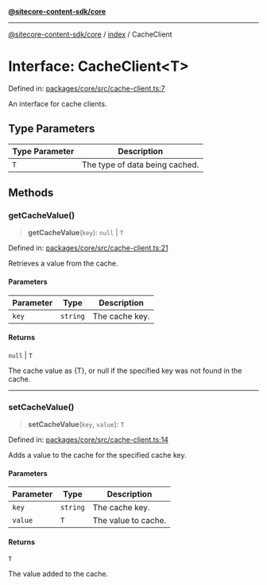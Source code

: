 [**@sitecore-content-sdk/core**](../../README.md)

***

[@sitecore-content-sdk/core](../../README.md) / [index](../README.md) / CacheClient

# Interface: CacheClient\<T\>

Defined in: [packages/core/src/cache-client.ts:7](https://github.com/Sitecore/content-sdk/blob/5668fc9a4560f7c5a529d356ffb07c3d7cb82d73/packages/core/src/cache-client.ts#L7)

An interface for cache clients.

## Type Parameters

| Type Parameter | Description |
| ------ | ------ |
| `T` | The type of data being cached. |

## Methods

### getCacheValue()

> **getCacheValue**(`key`): `null` \| `T`

Defined in: [packages/core/src/cache-client.ts:21](https://github.com/Sitecore/content-sdk/blob/5668fc9a4560f7c5a529d356ffb07c3d7cb82d73/packages/core/src/cache-client.ts#L21)

Retrieves a value from the cache.

#### Parameters

| Parameter | Type | Description |
| ------ | ------ | ------ |
| `key` | `string` | The cache key. |

#### Returns

`null` \| `T`

The cache value as {T}, or null if the specified key was not found in the cache.

***

### setCacheValue()

> **setCacheValue**(`key`, `value`): `T`

Defined in: [packages/core/src/cache-client.ts:14](https://github.com/Sitecore/content-sdk/blob/5668fc9a4560f7c5a529d356ffb07c3d7cb82d73/packages/core/src/cache-client.ts#L14)

Adds a value to the cache for the specified cache key.

#### Parameters

| Parameter | Type | Description |
| ------ | ------ | ------ |
| `key` | `string` | The cache key. |
| `value` | `T` | The value to cache. |

#### Returns

`T`

The value added to the cache.
